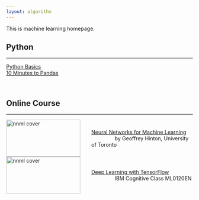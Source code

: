 ```yaml
---
layout: algorithm
---
```


This is machine learning homepage.

## Python
---
[Python Basics]({{site.baseurl}}/algorithms/machinelearning/python_basics/ "Python Basics") <br>
[10 Minutes to Pandas]({{site.baseurl}}/algorithms/machinelearning/10-minutes-to-pandas "10 Minutes to Pandas") <br>

<br>

## Online Course
---

<div style="display: flex; align-items: center;">
  <a href="{{site.baseurl}}/algorithms/machinelearning/nnml">
    <img src="{{site.baseurl}}/algorithms/machinelearning/nnml/image/nnml_hinton.jpg" alt="nnml cover" width="200" height="100" style="vertical-align: middle; border: 0; margin-right: 30px">
  </a>
  <span>
    <a href="{{site.baseurl}}/algorithms/machinelearning/nnml">Neural Networks for Machine Learning</a>
    <br>&nbsp; &nbsp; &nbsp; &nbsp; &nbsp; &nbsp; &nbsp; &nbsp; by Geoffrey Hinton, University of Toronto
  </span>
</div>

<div style="display: flex; align-items: center;">
  <a href="{{site.baseurl}}/algorithms/machinelearning/dltf">
    <img src="{{site.baseurl}}/algorithms/machinelearning/dltf/image/dltf_ibm.jpg" alt="nnml cover" width="200" height="100" style="vertical-align: middle; border: 0; margin-right: 30px">
  </a>
  <span>
    <a href="{{site.baseurl}}/algorithms/machinelearning/dltf">Deep Learning with TensorFlow</a>
    <br>&nbsp; &nbsp; &nbsp; &nbsp; &nbsp; &nbsp; &nbsp; &nbsp; IBM Cognitive Class ML0120EN
  </span>
</div>
